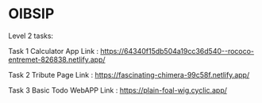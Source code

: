 # OIBSIP

Level 2 tasks:

Task 1
Calculator App Link : https://64340f15db504a19cc36d540--rococo-entremet-826838.netlify.app/

Task 2
Tribute Page Link : https://fascinating-chimera-99c58f.netlify.app/

Task 3
Basic Todo WebAPP Link : https://plain-foal-wig.cyclic.app/


